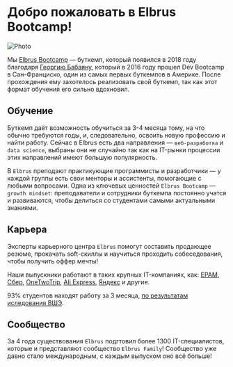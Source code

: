 # Добро пожаловать в Elbrus Bootcamp!

![Photo](https://i.ibb.co/JnbV8v5/elbrus-pic.jpg)

Мы [Elbrus Bootcamp](https://elbrusboot.camp/) — буткемп, который появился в 2018 году благодаря [Георгию Бабаяну](https://github.com/georgebabayan), который в 2016 году прошел Dev Bootcamp в Сан-Франциско, один из самых первых буткемпов в Америке. После прохождения ему захотелось реализовать свой буткемп, так как этот формат обучения его сильно вдохновил.

## Обучение
Буткемп даёт возможность обучиться за 3-4 месяца тому, на что обычно требуются годы, и, следовательно, освоить новую профессию и найти работу. Сейчас в Elbrus есть два направления — `веб-разработка` и `data science`, выбраны они не случайно так как на IT-рынки процессии этих направлений имеют большую популярность. 

В `Elbrus` преподают практикующие программисты и разработчики — у каждой группы есть свои менторы и ассистенты, помогающие с любыми вопросами. 
Одна из ключевых ценностей `Elbrus Bootcamp` — `growth mindset`: преподаватели и сотрудники буткемпа постоянно учатся и развиваются, чтобы делиться со студентами самыми актуальными знаниями.

## Карьера
Эксперты карьерного центра `Elbrus` помогут составить продающее резюме, прокачать soft-скиллы и научиться проходить собеседования, чтобы получить оффер мечты!

Наши выпускники работают в таких  крупных IT-компаниях, как: [EPAM](https://www.epam.com/), [Сбер](https://sber.ru/), [OneTwoTrip](https://www.onetwotrip.com/), [Ali Express](https://aliexpress.ru/), [Яндекс](https://ya.ru/) и другие.

93% студентов находят работу за 3 месяца, [по результатам иследования ВШЭ](https://ioe.hse.ru/mirror/pubs/share/533083120.pdf).

## Сообщество
За 4 года существования `Elbrus` подгтовил более 1300 IT-специалистов, которые и представляют сообщество `Elbrus Family`! Сообщество уже давно стало международным, с каждым выпуском оно всё больше!

